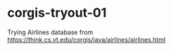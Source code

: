 # corgis-tryout-01
Trying Airlines database from https://think.cs.vt.edu/corgis/java/airlines/airlines.html
